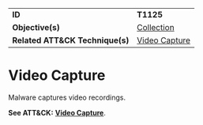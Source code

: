 |||
|---------|------------------------|
|**ID**|**T1125**|
|**Objective(s)**|[Collection](https://github.com/MBCProject/mbc-markdown/tree/master/collection)|
|**Related ATT&CK Technique(s)**|[Video Capture](https://attack.mitre.org/techniques/T1125/)|

Video Capture
=============
Malware captures video recordings.

**See ATT&CK:** [**Video Capture**](https://attack.mitre.org/techniques/T1125/).
